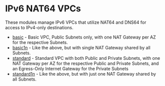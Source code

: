 # IPv6 NAT64 VPCs

These modules manage IPv6 VPCs that utilize NAT64 and DNS64 for access to IPv4-only destinations.

* [basic](./basic) - Basic VPC, Public Subnets only, with one NAT Gateway per AZ for the respective Subnets.
* [basic1n](./basic1n) - Like the above, but with single NAT Gateway shared by all Subnets.
* [standard](./standard) - Standard VPC with both Public and Private Subnets, with one NAT Gateway per AZ for the respective Public and Private Subnets, and an Egress-Only Internet Gateway for the Private Subnets
* [standard1n](./standard1n) - Like the above, but with just one NAT Gateway shared by all Subnets.

